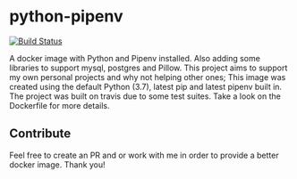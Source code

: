# python-pipenv

[![Build Status](https://travis-ci.org/joepreludian/python-pipenv.svg?branch=master)](https://travis-ci.org/joepreludian/python-pipenv)

A docker image with Python and Pipenv installed. Also adding some libraries to support mysql, postgres and Pillow. This project aims to support my own personal projects and why not helping other ones; This image was created using the default Python (3.7), latest pip and latest pipenv built in.
The project was built on travis due to some test suites. Take a look on the Dockerfile for more details.

## Contribute

Feel free to create an PR and or work with me in order to provide a better docker image.
Thank you!
